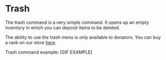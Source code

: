 # Trash
The trash command is a very simple command. It opens up an empty inventory in which you can deposit items to be deleted.

The ability to use the trash menu is only available to donators. You can buy a rank on our store [here](https://store.arsentic.net).

Trash command example:
[GIF EXAMPLE]

